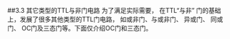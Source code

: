 ##3.3 其它类型的TTL与非门电路
为了满足实际需要， 在TTL“与非” 门的基础上，发展了很多其他类型的TTL门电路， 如或非门、与或非门、 异或门、 同或门、 OC门及三态门等。下面仅介绍OC门和三态门。

